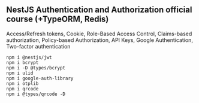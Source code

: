 ## NestJS Authentication and Authorization official course (+TypeORM, Redis)

Access/Refresh tokens, Cookie, Role-Based Access Control, Claims-based authorization,
Policy-based Authorization, API Keys, Google Authentication, Two-factor authentication

```
npm i @nestjs/jwt
npm i bcrypt
npm i -D @types/bcrypt
npm i ulid
npm i google-auth-library
npm i otplib
npm i qrcode
npm i @types/qrcode -D
```